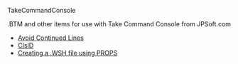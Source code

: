 TakeCommandConsole

.BTM and other items for use with Take Command Console from JPSoft.com

- [Avoid Continued Lines](<Avoid Continued Lines.md>)
- [ClsID](<ClsID.md>)
- [Creating a .WSH file using PROPS](<Creating a .WSH file using PROPS.md>)
